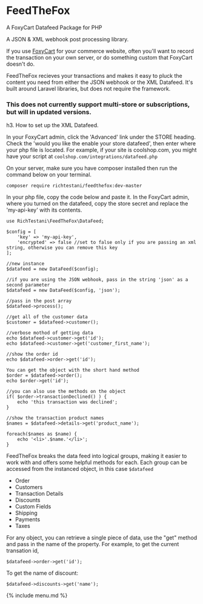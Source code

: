 # FeedTheFox

A FoxyCart Datafeed Package for PHP

A JSON & XML webhook post processing library.

If you use [FoxyCart](https://foxy.io) for your commerce website, often you'll want to record the transaction on your own server, or do something custom that FoxyCart doesn't do.

FeedTheFox recieves your transactions and makes it easy to pluck the content you need from either the JSON webhook or the XML Datafeed. It's built around Laravel libraries, but does not require the framework.

### This does not currently support multi-store or subscriptions, but will in updated versions.

h3. How to set up the XML Datafeed.

In your FoxyCart admin, click the 'Advanced' link under the STORE heading. Check the 'would you like the enable your store datafeed', then enter where your php file is located. For example, if your site is coolshop.com, you might have your script at `coolshop.com/integrations/datafeed.php`

On your server, make sure you have composer installed then run the command below on your terminal.

```
composer require richtestani/feedthefox:dev-master
```

In your php file, copy the code below and paste it. In the FoxyCart admin, where you turned on the datafeed, copy the store secret and replace the 'my-api-key' with its contents.

```
use RichTestani\FeedTheFox\DataFeed;

$config = [
    'key' => 'my-api-key',
    'encrypted' => false //set to false only if you are passing an xml string, otherwise you can remove this key
];

//new instance
$datafeed = new DataFeed($config);

//if you are using the JSON webhook, pass in the string 'json' as a second parameter
$datafeed = new DataFeed($config, 'json');

//pass in the post array
$datafeed->process();

//get all of the customer data
$customer = $datafeed->customer();

//verbose mothod of getting data
echo $datafeed->customer->get('id');
echo $datafeed->customer->get('customer_first_name');

//show the order id
echo $datafeed->order->get('id');

You can get the object with the short hand method
$order = $datafeed->order();
echo $order->get('id');

//you can also use the methods on the object
if( $order->transactionDeclined() ) {
    echo 'this transaction was declined';
}

//show the transaction product names
$names = $datafeed->details->get('product_name');

foreach($names as $name) {
    echo '<li>'.$name.'</li>';
}

```

FeedTheFox breaks the data feed into logical groups, making it easier to 
work with and offers some helpful methods for each. Each group can be accessed from the instanced object,
in this case `$datafeed`


* Order
* Customers
* Transaction Details
* Discounts
* Custom Fields
* Shipping
* Payments
* Taxes

For any object, you can retrieve a single piece of data, use the "get" method and pass in the name of the property. 
For example, to get the current transation id,

```
$datafeed->order->get('id');
```

To get the name of discount:

```
$datafeed->discounts->get('name');
```

{% include menu.md %}